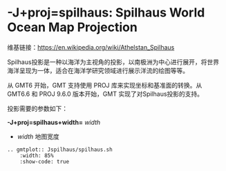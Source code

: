 # -J+proj=spilhaus: Spilhaus World Ocean Map Projection

维基链接：<https://en.wikipedia.org/wiki/Athelstan_Spilhaus>

Spilhaus投影是一种以海洋为主视角的投影，以南极洲为中心进行展开，将世界海洋呈现为一体，适合在海洋学研究领域进行展示洋流的绘图等等。

从 GMT6 开始，GMT 支持使用 PROJ 库来实现坐标和基准面的转换。从 GMT6.6 和 PROJ 9.6.0 版本开始，GMT 实现了对Spilhaus投影的支持。

投影需要的参数如下：

**-J+proj=spilhaus+width=** *width* 

- *width* 地图宽度

```{eval-rst}
.. gmtplot:: Jspilhaus/spilhaus.sh
    :width: 85%
    :show-code: true
```